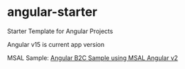 # angular-starter

Starter Template for Angular Projects

Angular v15 is current app version

MSAL Sample: [Angular B2C Sample using MSAL Angular v2](https://github.com/AzureAD/microsoft-authentication-library-for-js/tree/dev/samples/msal-angular-v2-samples/angular-b2c-sample-app)